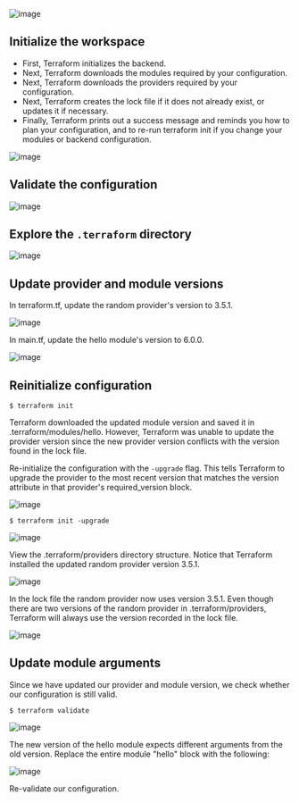 ![image](https://github.com/ZCHAnalytics/terraform-modules/assets/146954022/26fcc77a-f784-4740-864f-360a23f55e9f)

## Initialize the workspace

- First, Terraform initializes the backend.
- Next, Terraform downloads the modules required by your configuration.
- Next, Terraform downloads the providers required by your configuration.
- Next, Terraform creates the lock file if it does not already exist, or updates it if necessary.
- Finally, Terraform prints out a success message and reminds you how to plan your configuration, and to re-run terraform init if you change your modules or backend configuration.
  
![image](https://github.com/ZCHAnalytics/terraform-modules/assets/146954022/dc042f32-6a0f-4790-ba30-887d6b5cd90c)

## Validate the configuration

![image](https://github.com/ZCHAnalytics/terraform-modules/assets/146954022/f60e07e1-7bbe-41aa-ab60-6730d7f02474)

## Explore the `.terraform` directory

![image](https://github.com/ZCHAnalytics/terraform-modules/assets/146954022/c215f0dc-2e32-49bc-8fe7-7c984de1fa21)


## Update provider and module versions

In terraform.tf, update the random provider's version to 3.5.1.

![image](https://github.com/ZCHAnalytics/terraform-modules/assets/146954022/59d86f47-5ce7-4c96-8080-de6b316dc51e)

In main.tf, update the hello module's version to 6.0.0.

![image](https://github.com/ZCHAnalytics/terraform-modules/assets/146954022/b82f70a8-e56f-4b1e-bd96-fc2cf3698bc9)

## Reinitialize configuration

```hcl
$ terraform init
```
Terraform downloaded the updated module version and saved it in .terraform/modules/hello. However, Terraform was unable to update the provider version since the new provider version conflicts with the version found in the lock file.

Re-initialize the configuration with the `-upgrade` flag. This tells Terraform to upgrade the provider to the most recent version that matches the version attribute in that provider's required_version block.

![image](https://github.com/ZCHAnalytics/terraform-modules/assets/146954022/74317603-5525-49e4-a658-d9dc47e08447)

```hcl
$ terraform init -upgrade
```
![image](https://github.com/ZCHAnalytics/terraform-modules/assets/146954022/82c8c6b7-8abe-4fec-8243-59c10abee7e1)

View the .terraform/providers directory structure. Notice that Terraform installed the updated random provider version 3.5.1.

![image](https://github.com/ZCHAnalytics/terraform-modules/assets/146954022/9ad1a2b9-41c7-4e89-9213-1635805d06c4)

In the lock file the random provider now uses version 3.5.1. Even though there are two versions of the random provider in .terraform/providers, Terraform will always use the version recorded in the lock file.

![image](https://github.com/ZCHAnalytics/terraform-modules/assets/146954022/15106258-bede-4326-a09a-78c54da50afd)

## Update module arguments
Since we have updated our provider and module version, we check whether our configuration is still valid.
```hcl
$ terraform validate
```
![image](https://github.com/ZCHAnalytics/terraform-modules/assets/146954022/6fe166f9-ecd1-4509-8ed5-605e64147c3d)

The new version of the hello module expects different arguments from the old version. Replace the entire module "hello" block with the following:

![image](https://github.com/ZCHAnalytics/terraform-modules/assets/146954022/7f727bd9-7fbd-4ffc-8b96-f4506f9b1ec5)

Re-validate our configuration.
